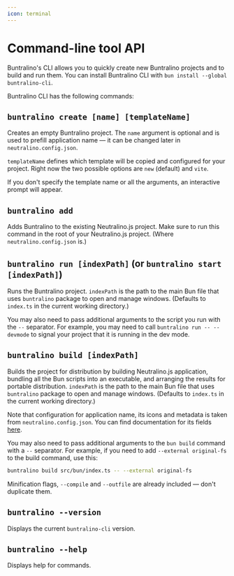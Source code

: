 ```yaml
---
icon: terminal
---
```


# Command-line tool API

Buntralino's CLI allows you to quickly create new Buntralino projects and to build and run them. You can install Buntralino CLI with `bun install --global buntralino-cli`.

Buntralino CLI has the following commands:

## `buntralino create [name] [templateName]`

Creates an empty Buntralino project. The `name` argument is optional and is used to prefill application name — it can be changed later in `neutralino.config.json`.

`templateName` defines which template will be copied and configured for your project. Right now the two possible options are `new` (default) and `vite`.

If you don't specify the template name or all the arguments, an interactive prompt will appear.

## `buntralino add`

Adds Buntralino to the existing Neutralino.js project. Make sure to run this command in the root of your Neutralino.js project. (Where `neutralino.config.json` is.)

## `buntralino run [indexPath]` (or `buntralino start [indexPath]`)

Runs the Buntralino project. `indexPath` is the path to the main Bun file that uses `buntralino` package to open and manage windows. (Defaults to `index.ts` in the current working directory.)

You may also need to pass additional arguments to the script you run with the `--` separator. For example, you may need to call `buntralino run -- --devmode` to signal your project that it is running in the dev mode.

## `buntralino build [indexPath]`

Builds the project for distribution by building Neutralino.js application, bundling all the Bun scripts into an executable, and arranging the results for portable distribution. `indexPath` is the path to the main Bun file that uses `buntralino` package to open and manage windows. (Defaults to `index.ts` in the current working directory.)

Note that configuration for application name, its icons and metadata is taken from `neutralino.config.json`. You can find documentation for its fields [here](https://neutralino.js.org/docs/configuration/neutralino.config.json).

You may also need to pass additional arguments to the `bun build` command with a `--` separator. For example, if you need to add `--external original-fs` to the build command, use this:

```sh
buntralino build src/bun/index.ts -- --external original-fs
```

Minification flags, `--compile` and `--outfile` are already included — don't duplicate them.

## `buntralino --version`

Displays the current `buntralino-cli` version.

## `buntralino --help`

Displays help for commands.
